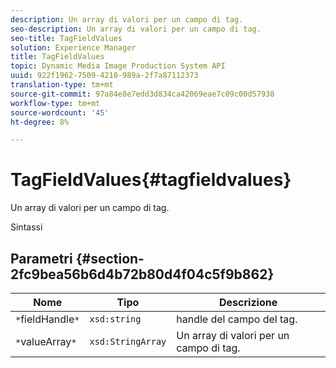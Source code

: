 ```yaml
---
description: Un array di valori per un campo di tag.
seo-description: Un array di valori per un campo di tag.
seo-title: TagFieldValues
solution: Experience Manager
title: TagFieldValues
topic: Dynamic Media Image Production System API
uuid: 922f1962-7509-4210-989a-2f7a87112373
translation-type: tm+mt
source-git-commit: 97a84e8e7edd3d834ca42069eae7c09c00d57938
workflow-type: tm+mt
source-wordcount: '45'
ht-degree: 8%

---
```



# TagFieldValues{#tagfieldvalues}

Un array di valori per un campo di tag.

Sintassi

## Parametri {#section-2fc9bea56b6d4b72b80d4f04c5f9b862}

| Nome | Tipo | Descrizione |
|---|---|---|
| `*`fieldHandle`*` | `xsd:string` | handle del campo del tag. |
| `*`valueArray`*` | `xsd:StringArray` | Un array di valori per un campo di tag. |

